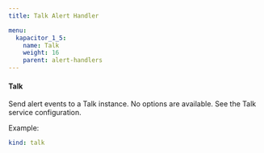 ```yaml
---
title: Talk Alert Handler

menu:
  kapacitor_1_5:
    name: Talk
    weight: 16
    parent: alert-handlers
---
```


#### Talk

Send alert events to a Talk instance.
No options are available.
See the Talk service configuration.

Example:

```yaml
kind: talk
```
